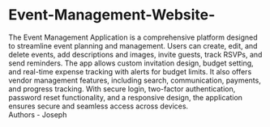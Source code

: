 # Event-Management-Website-

The Event Management Application is a comprehensive platform designed to streamline event planning and management. Users can create, edit, and delete events, add descriptions and images,
invite guests, track RSVPs, and send reminders. The app allows custom invitation design, budget setting, and real-time expense tracking with alerts for budget limits. It also offers 
vendor management features, including search, communication, payments, and progress tracking. With secure login, two-factor authentication, password reset functionality, and a responsive
design, the application ensures secure and seamless access across devices.
<br/>
Authors - Joseph
